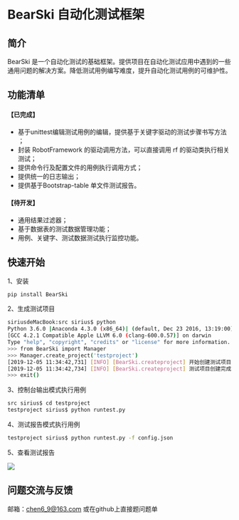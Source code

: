 # BearSki 自动化测试框架

## 简介
BearSki 是一个自动化测试的基础框架。提供项目在自动化测试应用中遇到的一些通用问题的解决方案。降低测试用例编写难度，提升自动化测试用例的可维护性。


## 功能清单
#### 【已完成】
* 基于unittest编辑测试用例的编辑，提供基于关键字驱动的测试步骤书写方法 ；
* 封装 RobotFramework 的驱动调用方法，可以直接调用 rf 的驱动类执行相关测试；
* 提供命令行及配置文件的用例执行调用方式；
* 提供统一的日志输出；
* 提供基于Bootstrap-table 单文件测试报告。
#### 【待开发】
* 通用结果过滤器；
* 基于数据表的测试数据管理功能；
* 用例、关键字、测试数据测试执行监控功能。
## 快速开始
1、安装
```bash
pip install BearSki
```
2、生成测试项目
```bash
siriusdeMacBook:src sirius$ python
Python 3.6.0 |Anaconda 4.3.0 (x86_64)| (default, Dec 23 2016, 13:19:00) 
[GCC 4.2.1 Compatible Apple LLVM 6.0 (clang-600.0.57)] on darwin
Type "help", "copyright", "credits" or "license" for more information.
>>> from BearSki import Manager
>>> Manager.create_project('testproject')
[2019-12-05 11:34:42,731] [INFO] [BearSki.createproject] 开始创建测试项目
[2019-12-05 11:34:42,734] [INFO] [BearSki.createproject] 测试项目创建完成
>>> exit()
```
3、控制台输出模式执行用例
```bash
src sirius$ cd testproject
testproject sirius$ python runtest.py 
```
4、测试报告模式执行用例
```bash
testproject sirius$ python runtest.py -f config.json
```
5、查看测试报告

![](img/2019-12-05-12-11-34.png)


## 问题交流与反馈
邮箱：chen6_9@163.com 或在github上直接题问题单


